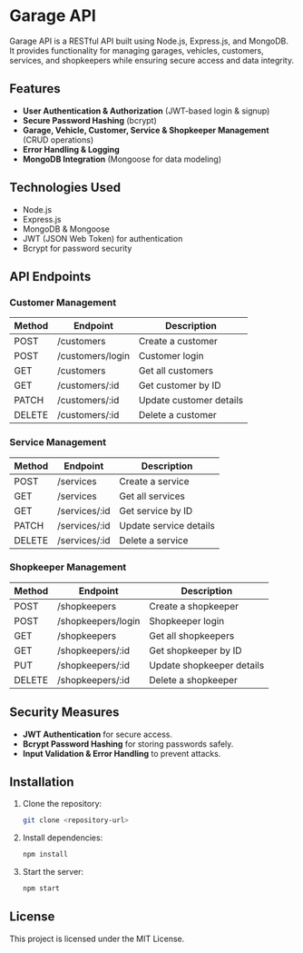 # Garage API

Garage API is a RESTful API built using Node.js, Express.js, and MongoDB. It provides functionality for managing garages, vehicles, customers, services, and shopkeepers while ensuring secure access and data integrity.

## Features

- **User Authentication & Authorization** (JWT-based login & signup)
- **Secure Password Hashing** (bcrypt)
- **Garage, Vehicle, Customer, Service & Shopkeeper Management** (CRUD operations)
- **Error Handling & Logging**
- **MongoDB Integration** (Mongoose for data modeling)

## Technologies Used

- Node.js
- Express.js
- MongoDB & Mongoose
- JWT (JSON Web Token) for authentication
- Bcrypt for password security

## API Endpoints

### Customer Management

| Method | Endpoint         | Description             |
| ------ | ---------------- | ----------------------- |
| POST   | /customers       | Create a customer       |
| POST   | /customers/login | Customer login          |
| GET    | /customers       | Get all customers       |
| GET    | /customers/\:id  | Get customer by ID      |
| PATCH  | /customers/\:id  | Update customer details |
| DELETE | /customers/\:id  | Delete a customer       |

### Service Management

| Method | Endpoint       | Description            |
| ------ | -------------- | ---------------------- |
| POST   | /services      | Create a service       |
| GET    | /services      | Get all services       |
| GET    | /services/\:id | Get service by ID      |
| PATCH  | /services/\:id | Update service details |
| DELETE | /services/\:id | Delete a service       |

### Shopkeeper Management

| Method | Endpoint           | Description               |
| ------ | ------------------ | ------------------------- |
| POST   | /shopkeepers       | Create a shopkeeper       |
| POST   | /shopkeepers/login | Shopkeeper login          |
| GET    | /shopkeepers       | Get all shopkeepers       |
| GET    | /shopkeepers/\:id  | Get shopkeeper by ID      |
| PUT    | /shopkeepers/\:id  | Update shopkeeper details |
| DELETE | /shopkeepers/\:id  | Delete a shopkeeper       |

## Security Measures

- **JWT Authentication** for secure access.
- **Bcrypt Password Hashing** for storing passwords safely.
- **Input Validation & Error Handling** to prevent attacks.

## Installation

1. Clone the repository:
   ```sh
   git clone <repository-url>
   ```
2. Install dependencies:
   ```sh
   npm install
   ```
3. Start the server:
   ```sh
   npm start
   ```

## License

This project is licensed under the MIT License.

